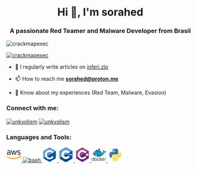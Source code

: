 <h1 align="center">Hi 👋, I'm sorahed</h1>
<h3 align="center">A passionate Red Teamer and Malware Developer from Brasil</h3>

<p align="left"> <img src="https://komarev.com/ghpvc/?username=crackmapexec&label=Profile%20views&color=0e75b6&style=flat" alt="crackmapexec" /> </p>

<p align="left"> <a href="https://twitter.com/crackmapexec" target="blank"><img src="https://img.shields.io/twitter/follow/crackmapexec?logo=twitter&style=for-the-badge" alt="crackmapexec" /></a> </p>

- 📝 I regularly write articles on [inferi.zip](https://inferi.zip)

- 📫 How to reach me **sorahed@proton.me**

- 📄 Know about my experiences (Red Team, Malware, Evasion)

<h3 align="left">Connect with me:</h3>
<p align="left">
<a href="https://twitter.com/crackmapexec" target="blank"><img align="center" src="https://raw.githubusercontent.com/rahuldkjain/github-profile-readme-generator/master/src/images/icons/Social/twitter.svg" alt="unkvolism" height="30" width="40" /></a>
<a href="https://discord.gg/3xplodingcan" target="blank"><img align="center" src="https://raw.githubusercontent.com/rahuldkjain/github-profile-readme-generator/master/src/images/icons/Social/discord.svg" alt="unkvolism" height="30" width="40" /></a>
</p>

<h3 align="left">Languages and Tools:</h3>
<p align="left"> <a href="https://aws.amazon.com" target="_blank" rel="noreferrer"> <img src="https://raw.githubusercontent.com/devicons/devicon/master/icons/amazonwebservices/amazonwebservices-original-wordmark.svg" alt="aws" width="40" height="40"/> </a> <a href="https://www.gnu.org/software/bash/" target="_blank" rel="noreferrer"> <img src="https://www.vectorlogo.zone/logos/gnu_bash/gnu_bash-icon.svg" alt="bash" width="40" height="40"/> </a> <a href="https://www.cprogramming.com/" target="_blank" rel="noreferrer"> <img src="https://raw.githubusercontent.com/devicons/devicon/master/icons/c/c-original.svg" alt="c" width="40" height="40"/> </a> <a href="https://www.w3schools.com/cpp/" target="_blank" rel="noreferrer"> <img src="https://raw.githubusercontent.com/devicons/devicon/master/icons/cplusplus/cplusplus-original.svg" alt="cplusplus" width="40" height="40"/> </a> <a href="https://www.w3schools.com/cs/" target="_blank" rel="noreferrer"> <img src="https://raw.githubusercontent.com/devicons/devicon/master/icons/csharp/csharp-original.svg" alt="csharp" width="40" height="40"/> </a> <a href="https://www.docker.com/" target="_blank" rel="noreferrer"> <img src="https://raw.githubusercontent.com/devicons/devicon/master/icons/docker/docker-original-wordmark.svg" alt="docker" width="40" height="40"/> </a> <a href="https://www.python.org" target="_blank" rel="noreferrer"> <img src="https://raw.githubusercontent.com/devicons/devicon/master/icons/python/python-original.svg" alt="python" width="40" height="40"/> </a> </p>

